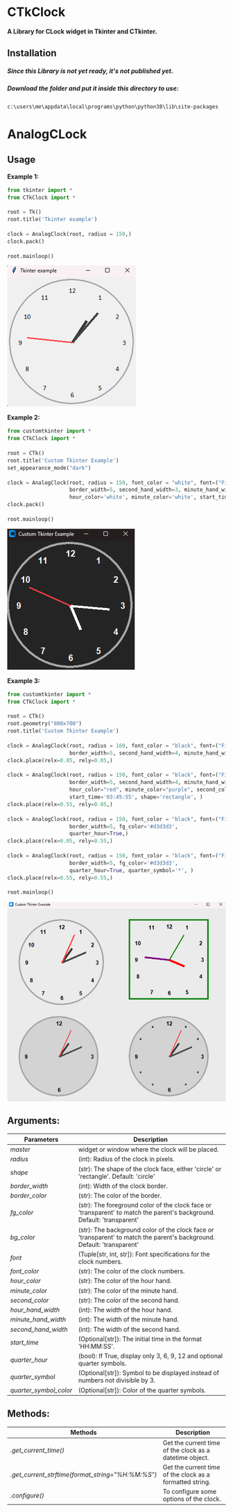 # CTkClock
**A Library for CLock widget in Tkinter and CTkinter.**

## Installation
##### Since this Library is not yet ready, it's not published yet.
##### Download the folder and put it inside this directory to use:
`c:\users\me\appdata\local\programs\python\python38\lib\site-packages`

# AnalogCLock

## Usage

**Example 1:**
```python
from tkinter import *
from CTkClock import *

root = Tk()
root.title('Tkinter example')

clock = AnalogClock(root, radius = 150,)
clock.pack()

root.mainloop()
```
![Example 1](https://github.com/Arthur-101/CTkClock/blob/main/Images/example%20clock1.png)

**Example 2:**
```python
from customtkinter import *
from CTkClock import *

root = CTk()
root.title('Custom Tkinter Example')
set_appearance_mode("dark")

clock = AnalogClock(root, radius = 150, font_color = "white", font=("Fira Code", 15, "bold"),
                    border_width=5, second_hand_width=3, minute_hand_width=5, hour_hand_width=7, 
                    hour_color='white', minute_color='white', start_time='05:15:49')
clock.pack()

root.mainloop()
```
![Example 2](https://github.com/Arthur-101/CTkClock/blob/main/Images/example%20clock2.png)

**Example 3:**
```python
from customtkinter import *
from CTkClock import *

root = CTk()
root.geometry("800x700")
root.title('Custom Tkinter Example')

clock = AnalogClock(root, radius = 160, font_color = "black", font=("Fira Code", 15, "bold"),
                    border_width=5, second_hand_width=4, minute_hand_width=6, hour_hand_width=8, )
clock.place(relx=0.05, rely=0.05,)

clock = AnalogClock(root, radius = 150, font_color = "black", font=("Fira Code", 15, "bold"), border_color='#008000',
                    border_width=5, second_hand_width=4, minute_hand_width=6, hour_hand_width=8,
                    hour_color="red", minute_color="purple", second_color="green", 
                    start_time='03:45:55', shape='rectangle', )
clock.place(relx=0.55, rely=0.05,)

clock = AnalogClock(root, radius = 150, font_color = "black", font=("Fira Code", 15, "bold"),
                    border_width=5, fg_color='#d3d3d3', 
                    quarter_hour=True,)
clock.place(relx=0.05, rely=0.55,)

clock = AnalogClock(root, radius = 150, font_color = "black", font=("Fira Code", 15, "bold"),
                    border_width=5, fg_color='#d3d3d3', 
                    quarter_hour=True, quarter_symbol='*', )
clock.place(relx=0.55, rely=0.55,)

root.mainloop()
```
![Example 3](https://github.com/Arthur-101/CTkClock/blob/main/Images/example%20clock3.png)

## Arguments:

  | Parameters  | Description  |
  | --------  | -----------  |
  | _master_  | widget or window where the clock will be placed.  |
  | _radius_  | (int): Radius of the clock in pixels.  |
  | _shape_  | (str): The shape of the clock face, either 'circle' or 'rectangle'. Default: 'circle'  |
  | _border_width_  | (int): Width of the clock border.  |
  | _border_color_  | (str): The color of the border.  |
  | _fg_color_  | (str): The foreground color of the clock face or 'transparent' to match the parent's background. Default: 'transparent'  |
  | _bg_color_  | (str): The background color of the clock face or 'transparent' to match the parent's background. Default: 'transparent'  |
  | _font_  | (Tuple[str, int, str]): Font specifications for the clock numbers.  |
  | _font_color_  | (str): The color of the clock numbers.  |
  | _hour_color_  | (str): The color of the hour hand.  |
  | _minute_color_  | (str): The color of the minute hand.  |
  | _second_color_  | (str): The color of the second hand.  |
  |  _hour_hand_width_  | (int): The width of the hour hand.  |
  | _minute_hand_width_  | (int): The width of the minute hand.  |
  | _second_hand_width_  | (int): The width of the second hand.  |
  | _start_time_  | (Optional[str]): The initial time in the format 'HH:MM:SS'.  |
  | _quarter_hour_  | (bool): If True, display only 3, 6, 9, 12 and optional quarter symbols.  |
  | _quarter_symbol_  | (Optional[str]): Symbol to be displayed instead of numbers not divisible by 3.  |
  | _quarter_symbol_color_  | (Optional[str]): Color of the quarter symbols.  |

## Methods:
  | Methods  | Description  |
  | -------  | -----------  |
  | _.get_current_time()_  |  Get the current time of the clock as a datetime object.  |
  | _.get_current_strftime(format_string="%H:%M:%S")_  | Get the current time of the clock as a formatted string.  |
  | _.configure()_  | To configure some options of the clock.  |

